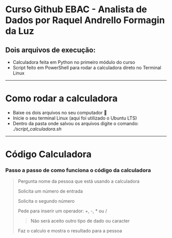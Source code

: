 # Curso Github EBAC - Analista de Dados por Raquel Andrello Formagin da Luz

 ## Dois arquivos de execução:
 - Calculadora feita em Python no primeiro módulo do curso
 - Script feito em PowerShell para rodar a calculadora direto no Terminal Linux

___

# Como rodar a calculadora
 - Baixe os dois arquivos no seu computador 🔗
 - Inicie o seu terminal Linux (aqui foi utilizado o Ubuntu LTS)
 - Dentro da pasta onde salvou os arquivos digite o comando: *./script_calculadora.sh*

___

# Código Calculadora
### Passo a passo de como funciona o código da calculadora
> Pergunta nome da pessoa que está usando a calculadora
> 
> Solicita um número de entrada
> 
> Solicita o segundo número
> 
> Pede para inserir um operador: +, -, * ou /
> 
> > Não será aceito outro tipo de dado ou caracter
> 
> Faz o calculo e mostra o resultado para a pessoa
